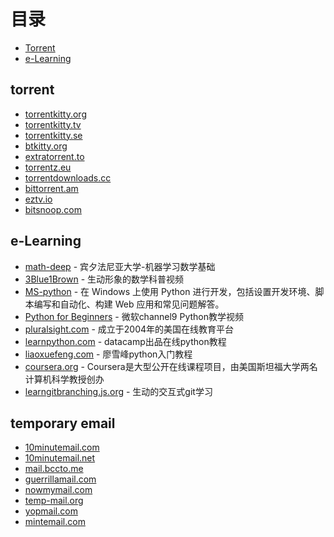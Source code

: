 目录
=================

   * [Torrent](#Torrent)
   * [e-Learning](#e-Learning)   
## torrent
  * [torrentkitty.org](http://www.torrentkitty.org/)
  * [torrentkitty.tv](http://www.torrentkitty.tv/)
  * [torrentkitty.se](http://www.torrentkitty.se/)
  * [btkitty.org](http://btkitty.org/)
  * [extratorrent.to](https://extratorrent.to/)  
  * [torrentz.eu](https://torrentz.eu/)  
  * [torrentdownloads.cc](http://www.torrentdownloads.cc/) 
  * [bittorrent.am](http://www.bittorrent.am/) 
  * [eztv.io](https://eztv.io/) 
  * [bitsnoop.com](https://bitsnoop.com/) 

## e-Learning
  * [math-deep](http://www.cis.upenn.edu/~jean/math-basics.pdf) - 宾夕法尼亚大学-机器学习数学基础
  * [3Blue1Brown](https://www.3blue1brown.com/) - 生动形象的数学科普视频
  * [MS-python](https://docs.microsoft.com/zh-cn/windows/python/) - 在 Windows 上使用 Python 进行开发，包括设置开发环境、脚本编写和自动化、构建 Web 应用和常见问题解答。
  * [Python for Beginners](https://channel9.msdn.com/Series/Intro-to-Python-Development?WT.mc_id=python-c9-niner) - 微软channel9 Python教学视频
  * [pluralsight.com]( https://www.pluralsight.com) - 成立于2004年的美国在线教育平台
  * [learnpython.com]( https://www.learnpython.org/) - datacamp出品在线python教程
  * [liaoxuefeng.com]( https://www.liaoxuefeng.com/wiki/1016959663602400) - 廖雪峰python入门教程
  * [coursera.org]( https://www.coursera.org/) - Coursera是大型公开在线课程项目，由美国斯坦福大学两名计算机科学教授创办
  * [learngitbranching.js.org]( https://learngitbranching.js.org/) - 生动的交互式git学习
  
## temporary email

  * [10minutemail.com](https://10minutemail.com/)
  * [10minutemail.net](https://10minutemail.net/)
  * [mail.bccto.me](http://mail.bccto.me/)
  * [guerrillamail.com](https://www.guerrillamail.com/)
  * [nowmymail.com]( https://www.nowmymail.com/)  
  * [temp-mail.org]( https://temp-mail.org/)    
  * [yopmail.com]( http://www.yopmail.com/zh/)     
  * [mintemail.com]( https://www.mintemail.com/)  

  
  
  
  
  
  
  
  
